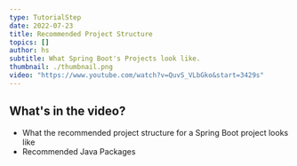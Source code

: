 ```yaml
---
type: TutorialStep
date: 2022-07-23
title: Recommended Project Structure
topics: []
author: hs
subtitle: What Spring Boot's Projects look like.
thumbnail: ./thumbnail.png
video: "https://www.youtube.com/watch?v=QuvS_VLbGko&start=3429s"
---
```


## What's in the video?

- What the recommended project structure for a Spring Boot project looks like
- Recommended Java Packages
